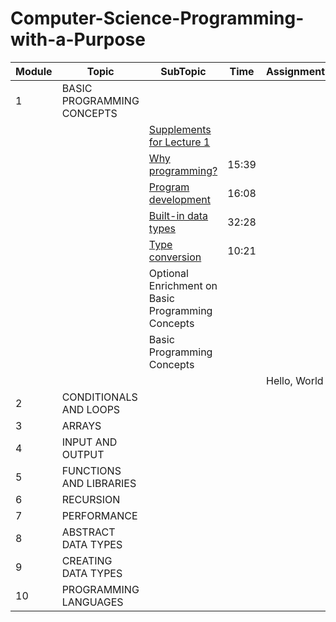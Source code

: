 # Computer-Science-Programming-with-a-Purpose

| Module | Topic                     | SubTopic                                                                                                                                                                                                                                                                                                                                                    | Time  | Assignment   |
|--------|---------------------------|-------------------------------------------------------------------------------------------------------------------------------------------------------------------------------------------------------------------------------------------------------------------------------------------------------------------------------------------------------------|-------|--------------|
 | 1      | BASIC PROGRAMMING CONCEPTS |                                                                                                                                                                                                                                                                                                                                                             |       |              |
  |         |                           | [Supplements for Lecture 1](https://introcs.cs.princeton.edu/java/lectures/keynote/CS.1.Basics.pdf)                                                                                                                                                                                                                                                         |       |              |
|         |                           | [Why programming?](https://d3c33hcgiwev3.cloudfront.net/G9XY06MvEeizhA4E7gFHEg.processed/full/540p/index.mp4?Expires=1756425600&Signature=I54QkS5-yDSpdlD4pXzMi~9uMDsS1Rtv-y-H0YeXUO~aYtizP0ykfgg-Tka4CdcZUo3P3gfENdbvNRHOcFyUk4FvXqHSLwn4Ig7gMTYWPBkxtiTLNrseork96sjxov2~GbtGV33Vq85CvvcJtYe8UA2mXqapgmJ0ll8vvFM7Jnc_&Key-Pair-Id=APKAJLTNE6QMUY6HBC5A)    | 15:39 |              |
|         |                           | [Program development](https://d3c33hcgiwev3.cloudfront.net/jZuE86MvEeilzRLZf2WxfA.processed/full/540p/index.mp4?Expires=1756425600&Signature=FvOU0HBx0jS89zZKTQD0895ktC~oLS3m6Sy5tVYlFw6NgO-ZJF6FgQBWEh19TGOhgaIf7dVwaRnq5da0BWo7NBAyTJZyhdWNG4eqw6qeUmXj4jPSrmJG1msd47ORO0ex8IJOSqeYlEHp5jf8xtWfoEGbq73J-HFZzS7s~b-0qqI_&Key-Pair-Id=APKAJLTNE6QMUY6HBC5A) | 16:08 |              |
|         |                           | [Built-in data types](https://d3c33hcgiwev3.cloudfront.net/AUNeu6MwEeilzRLZf2WxfA.processed/full/540p/index.mp4?Expires=1756425600&Signature=KbmPHuEEJY55cz90jp6b9oe-fIEWZv4LjYRWzKbfh9DMvnGa-Fqx7UmfaZ9eolGFjHXs4jJi~23P~9rtlXbiAtHnpzXu-9FpvV33LIffZxyvpTnCtzUxDHvWVkq8HA67sQn9gXFK56uAbXmyZUp9YxF-HOx9WZIcYjC4ZNm69GU_&Key-Pair-Id=APKAJLTNE6QMUY6HBC5A) | 32:28 |              |
|         |                           | [Type conversion](https://d3c33hcgiwev3.cloudfront.net/YfbFW6MwEeizhA4E7gFHEg.processed/full/540p/index.mp4?Expires=1756425600&Signature=laQSdijrmOxuDAPBplb~27IwSKRl4y~FFmQxCj8jEOXybqVSWjCTfhtohdf~X~3Np22hTXVGdZ7VSSBzdlSK0j5gPDoe~alVgdO-AWskA~gBE9ULUlpnSLHiX6HSLHC39dKOULuS5u5euFY2uLqnziFEBwJYLyiePoyzeyslSkc_&Key-Pair-Id=APKAJLTNE6QMUY6HBC5A)     | 10:21 |              |
|         |                           | Optional Enrichment on Basic Programming Concepts                                                                                                                                                                                                                                                                                                           |       |              |
|         |                           | Basic Programming Concepts                                                                                                                                                                                                                                                                                                                                  |       |              |
|         |                          |                                                                                                                                                                                                                                                                                                                                                             |       | Hello, World |
 | 2      | CONDITIONALS AND LOOPS    |                                                                                                                                                                                                                                                                                                                                                             |       |              |
| 3      | ARRAYS                    |                                                                                                                                                                                                                                                                                                                                                             |       |              |
| 4      | INPUT AND OUTPUT          |                                                                                                                                                                                                                                                                                                                                                             |       |              |
| 5      | FUNCTIONS AND LIBRARIES   |                                                                                                                                                                                                                                                                                                                                                             |       |              |
| 6      | RECURSION                 |                                                                                                                                                                                                                                                                                                                                                             |       |              |
| 7      | PERFORMANCE               |                                                                                                                                                                                                                                                                                                                                                             |       |              |
| 8      | ABSTRACT DATA TYPES       |                                                                                                                                                                                                                                                                                                                                                             |       |              |
| 9      | CREATING DATA TYPES       |                                                                                                                                                                                                                                                                                                                                                             |       |              |
| 10     | PROGRAMMING LANGUAGES     |                                                                                                                                                                                                                                                                                                                                                             |       |              |
